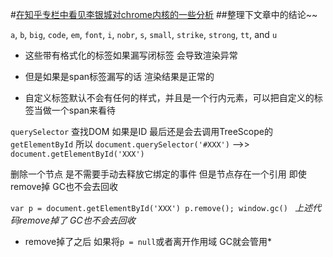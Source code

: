 #[在知乎专栏中看见李银城对chrome内核的一些分析](https://www.zhihu.com/people/li-yin-cheng-24/pins/posts) 
 ##整理下文章中的结论~~
  
  
  `a`, `b`, `big`, `code`, `em`, `font`, `i`, `nobr`, `s`, `small`, `strike`, `strong`, `tt`, and `u`
  
  - 这些带有格式化的标签如果漏写闭标签 会导致渲染异常
  
  - 但是如果是span标签漏写的话 渲染结果是正常的
  
  - 自定义标签默认不会有任何的样式，并且是一个行内元素，可以把自定义的标签当做一个span来看待
  
  
  `querySelector` 查找DOM  如果是ID  最后还是会去调用TreeScope的`getElementById`
  所以 `document.querySelector('#XXX')` -->> `document.getElementById('XXX')`
  
  
  删除一个节点 是不需要手动去释放它绑定的事件
  但是节点存在一个引用 即使remove掉 GC也不会去回收
  
  `var p = document.getElementById('XXX')
   p.remove();
   window.gc()
  `
  *上述代码remove掉了 GC也不会去回收*
  * remove掉了之后 如果将`p = null`或者离开作用域 GC就会管用*
